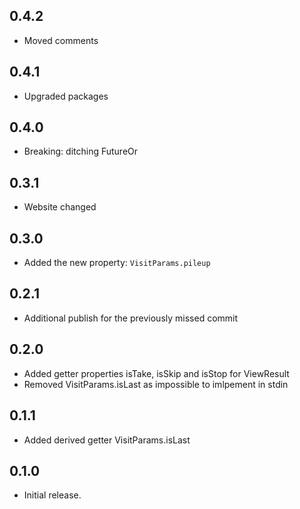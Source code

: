 ## 0.4.2

- Moved comments

## 0.4.1

- Upgraded packages

## 0.4.0

- Breaking: ditching FutureOr

## 0.3.1

- Website changed

## 0.3.0

- Added the new property: `VisitParams.pileup`

## 0.2.1

- Additional publish for the previously missed commit

## 0.2.0

- Added getter properties isTake, isSkip and isStop for ViewResult
- Removed VisitParams.isLast as impossible to imlpement in stdin

## 0.1.1

- Added derived getter VisitParams.isLast

## 0.1.0

- Initial release.
